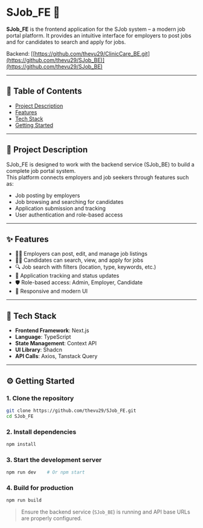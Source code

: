 # SJob_FE 🚀

**SJob_FE** is the frontend application for the SJob system – a modern job portal platform. It provides an intuitive interface for employers to post jobs and for candidates to search and apply for jobs.

Backend: [[https://github.com/thevu29/ClinicCare_BE.git](https://github.com/thevu29/SJob_BE)](https://github.com/thevu29/SJob_BE)

---

## 📑 Table of Contents
- [Project Description](#project-description)
- [Features](#features)
- [Tech Stack](#tech-stack)
- [Getting Started](#getting-started)

---

## 📘 Project Description

SJob_FE is designed to work with the backend service (SJob_BE) to build a complete job portal system.  
This platform connects employers and job seekers through features such as:

- Job posting by employers
- Job browsing and searching for candidates
- Application submission and tracking
- User authentication and role-based access

---

## ✨ Features

- 🧑‍💼 Employers can post, edit, and manage job listings  
- 👩‍💻 Candidates can search, view, and apply for jobs  
- 🔍 Job search with filters (location, type, keywords, etc.)  
- 📨 Application tracking and status updates  
- 🛡 Role-based access: Admin, Employer, Candidate
- 📱 Responsive and modern UI

---

## 🧪 Tech Stack

- **Frontend Framework**: Next.js
- **Language**: TypeScript
- **State Management**: Context API
- **UI Library**: Shadcn 
- **API Calls**: Axios, Tanstack Query

---

## ⚙ Getting Started

### 1. Clone the repository
```bash
git clone https://github.com/thevu29/SJob_FE.git
cd SJob_FE
```

### 2. Install dependencies
```bash
npm install
```

### 3. Start the development server
```bash
npm run dev    # Or npm start
```

### 4. Build for production
```bash
npm run build
```

> Ensure the backend service (`SJob_BE`) is running and API base URLs are properly configured.
